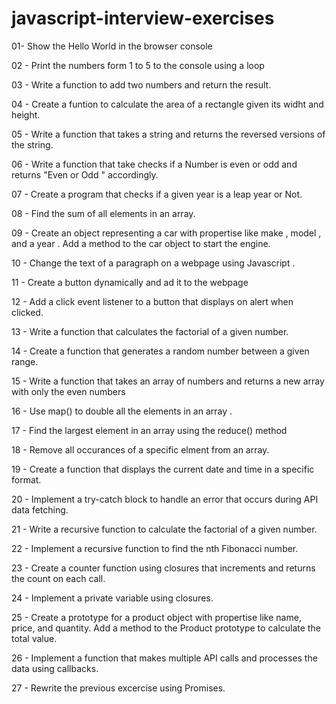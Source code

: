 # javascript-interview-exercises

01-  Show the Hello World in the browser console

02 - Print the numbers form 1 to 5 to the console using a loop

03 - Write a function to add two numbers and return the result.

04 - Create a funtion to calculate the area of a rectangle given its widht and height.

05 - Write a function that takes a string and returns the reversed versions of the string.

06 - Write a function that take checks  if a Number is even or odd and returns "Even or Odd " accordingly.

07 - Create a program that checks if a given year is a leap year or Not.

08 - Find the sum of all elements in an array.

09 - Create an object representing a car with propertise like make , model , and a year . Add a method to the car object to start the engine.

10 - Change the text of a paragraph on a webpage using Javascript .

11 - Create a button dynamically and ad it to the webpage

12 - Add a click event listener to a button that displays on alert when clicked.

13 - Write a function that calculates the factorial of a given number.

14 - Create a function that generates a random number between a given range.

15 - Write a function that takes an array of numbers and returns a new array with only the even numbers

16 - Use map() to double all the elements in an array .

17 - Find the largest element in an array using the reduce() method

18 - Remove all occurances of a specific elment from an array.

19 - Create a function that displays the current date and time in a specific format.

20 - Implement a try-catch block to handle an error that occurs during API data fetching.

21 - Write a recursive function to calculate the factorial of a given number.

22 - Implement a recursive function to find the nth Fibonacci number.

23 - Create a counter function using closures that increments and returns the count on each call.

24 - Implement a private variable using closures.

25 - Create a prototype for a product object with propertise like name, price, and quantity. Add a method to the Product prototype to calculate the total value.

26 - Implement a function that makes multiple API calls and processes the data using callbacks.

27 - Rewrite the previous excercise using Promises.